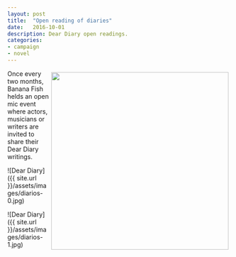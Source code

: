 ```yaml
---
layout: post
title:  "Open reading of diaries"
date:   2016-10-01
description: Dear Diary open readings.
categories:
- campaign
- novel
---
```


<img align="right" src="{{ site.url }}/assets/images/diarios-flyer.jpg" style="float: right; height: 400px; margin: 5px;">

Once every two months, Banana Fish helds an open mic event where actors, musicians or writers are invited to share their Dear Diary writings.

![Dear Diary]({{ site.url }}/assets/images/diarios-0.jpg)

![Dear Diary]({{ site.url }}/assets/images/diarios-1.jpg)